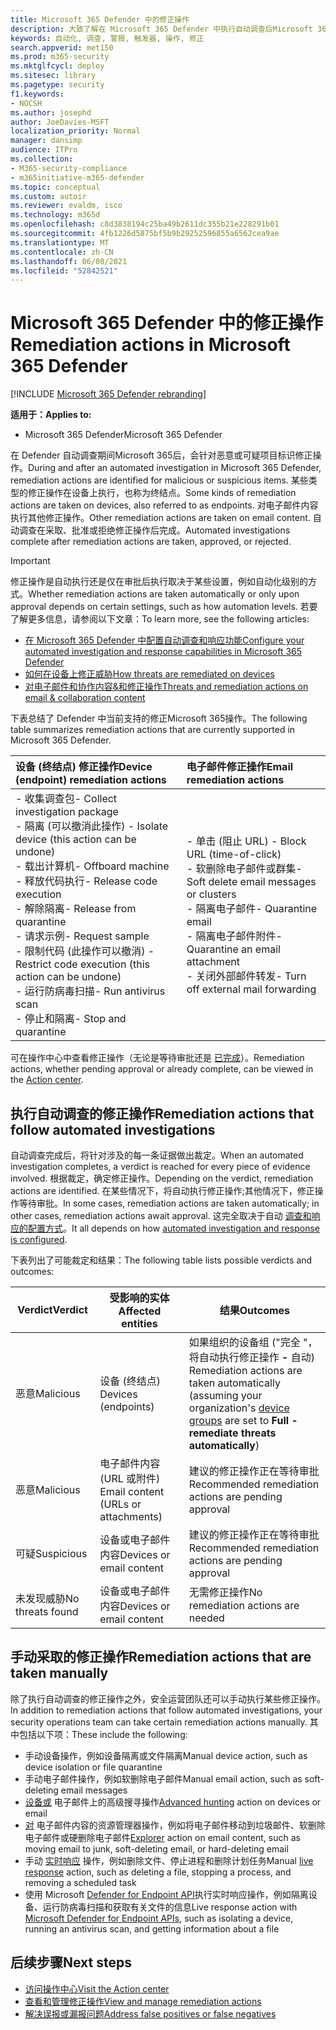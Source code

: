 ```yaml
---
title: Microsoft 365 Defender 中的修正操作
description: 大致了解在 Microsoft 365 Defender 中执行自动调查后Microsoft 365操作
keywords: 自动化, 调查, 警报, 触发器, 操作, 修正
search.appverid: met150
ms.prod: m365-security
ms.mktglfcycl: deploy
ms.sitesec: library
ms.pagetype: security
f1.keywords:
- NOCSH
ms.author: josephd
author: JoeDavies-MSFT
localization_priority: Normal
manager: dansimp
audience: ITPro
ms.collection:
- M365-security-compliance
- m365initiative-m365-defender
ms.topic: conceptual
ms.custom: autoir
ms.reviewer: evaldm, isco
ms.technology: m365d
ms.openlocfilehash: c8d3838194c25ba49b2611dc355b21e228291b01
ms.sourcegitcommit: 4fb1226d5875bf5b9b29252596855a6562cea9ae
ms.translationtype: MT
ms.contentlocale: zh-CN
ms.lasthandoff: 06/08/2021
ms.locfileid: "52842521"
---
```

# <a name="remediation-actions-in-microsoft-365-defender"></a><span data-ttu-id="c4687-104">Microsoft 365 Defender 中的修正操作</span><span class="sxs-lookup"><span data-stu-id="c4687-104">Remediation actions in Microsoft 365 Defender</span></span>

[!INCLUDE [Microsoft 365 Defender rebranding](../includes/microsoft-defender.md)]


<span data-ttu-id="c4687-105">**适用于：**</span><span class="sxs-lookup"><span data-stu-id="c4687-105">**Applies to:**</span></span>
- <span data-ttu-id="c4687-106">Microsoft 365 Defender</span><span class="sxs-lookup"><span data-stu-id="c4687-106">Microsoft 365 Defender</span></span>

<span data-ttu-id="c4687-107">在 Defender 自动调查期间Microsoft 365后，会针对恶意或可疑项目标识修正操作。</span><span class="sxs-lookup"><span data-stu-id="c4687-107">During and after an automated investigation in Microsoft 365 Defender, remediation actions are identified for malicious or suspicious items.</span></span> <span data-ttu-id="c4687-108">某些类型的修正操作在设备上执行，也称为终结点。</span><span class="sxs-lookup"><span data-stu-id="c4687-108">Some kinds of remediation actions are taken on devices, also referred to as endpoints.</span></span> <span data-ttu-id="c4687-109">对电子邮件内容执行其他修正操作。</span><span class="sxs-lookup"><span data-stu-id="c4687-109">Other remediation actions are taken on email content.</span></span> <span data-ttu-id="c4687-110">自动调查在采取、批准或拒绝修正操作后完成。</span><span class="sxs-lookup"><span data-stu-id="c4687-110">Automated investigations complete after remediation actions are taken, approved, or rejected.</span></span>

> [!IMPORTANT]
> <span data-ttu-id="c4687-111">修正操作是自动执行还是仅在审批后执行取决于某些设置，例如自动化级别的方式。</span><span class="sxs-lookup"><span data-stu-id="c4687-111">Whether remediation actions are taken automatically or only upon approval depends on certain settings, such as how automation levels.</span></span> <span data-ttu-id="c4687-112">若要了解更多信息，请参阅以下文章：</span><span class="sxs-lookup"><span data-stu-id="c4687-112">To learn more, see the following articles:</span></span>
> - [<span data-ttu-id="c4687-113">在 Microsoft 365 Defender 中配置自动调查和响应功能</span><span class="sxs-lookup"><span data-stu-id="c4687-113">Configure your automated investigation and response capabilities in Microsoft 365 Defender</span></span>](m365d-configure-auto-investigation-response.md)
> - [<span data-ttu-id="c4687-114">如何在设备上修正威胁</span><span class="sxs-lookup"><span data-stu-id="c4687-114">How threats are remediated on devices</span></span>](../defender-endpoint/automated-investigations.md)
> - [<span data-ttu-id="c4687-115">对电子邮件和协作内容&和修正操作</span><span class="sxs-lookup"><span data-stu-id="c4687-115">Threats and remediation actions on email & collaboration content</span></span>](../office-365-security/air-remediation-actions.md#threats-and-remediation-actions)

<span data-ttu-id="c4687-116">下表总结了 Defender 中当前支持的修正Microsoft 365操作。</span><span class="sxs-lookup"><span data-stu-id="c4687-116">The following table summarizes remediation actions that are currently supported in Microsoft 365 Defender.</span></span> 

|<span data-ttu-id="c4687-117">设备 (终结点) 修正操作</span><span class="sxs-lookup"><span data-stu-id="c4687-117">Device (endpoint) remediation actions</span></span>  |<span data-ttu-id="c4687-118">电子邮件修正操作</span><span class="sxs-lookup"><span data-stu-id="c4687-118">Email remediation actions</span></span>  |
|:---------|:---------|
|<span data-ttu-id="c4687-119">- 收集调查包</span><span class="sxs-lookup"><span data-stu-id="c4687-119">- Collect investigation package</span></span> <br/><span data-ttu-id="c4687-120">- 隔离 (可以撤消此操作) </span><span class="sxs-lookup"><span data-stu-id="c4687-120">- Isolate device (this action can be undone)</span></span><br/><span data-ttu-id="c4687-121">- 载出计算机</span><span class="sxs-lookup"><span data-stu-id="c4687-121">- Offboard machine</span></span> <br/><span data-ttu-id="c4687-122">- 释放代码执行</span><span class="sxs-lookup"><span data-stu-id="c4687-122">- Release code execution</span></span> <br/><span data-ttu-id="c4687-123">- 解除隔离</span><span class="sxs-lookup"><span data-stu-id="c4687-123">- Release from quarantine</span></span> <br/><span data-ttu-id="c4687-124">- 请求示例</span><span class="sxs-lookup"><span data-stu-id="c4687-124">- Request sample</span></span> <br/><span data-ttu-id="c4687-125">- 限制代码 (此操作可以撤消) </span><span class="sxs-lookup"><span data-stu-id="c4687-125">- Restrict code execution (this action can be undone)</span></span> <br/><span data-ttu-id="c4687-126">- 运行防病毒扫描</span><span class="sxs-lookup"><span data-stu-id="c4687-126">- Run antivirus scan</span></span> <br/><span data-ttu-id="c4687-127">- 停止和隔离</span><span class="sxs-lookup"><span data-stu-id="c4687-127">- Stop and quarantine</span></span>      |<span data-ttu-id="c4687-128">- 单击 (阻止 URL) </span><span class="sxs-lookup"><span data-stu-id="c4687-128">- Block URL (time-of-click)</span></span><br/><span data-ttu-id="c4687-129">- 软删除电子邮件或群集</span><span class="sxs-lookup"><span data-stu-id="c4687-129">- Soft delete email messages or clusters</span></span><br/><span data-ttu-id="c4687-130">- 隔离电子邮件</span><span class="sxs-lookup"><span data-stu-id="c4687-130">- Quarantine email</span></span><br/><span data-ttu-id="c4687-131">- 隔离电子邮件附件</span><span class="sxs-lookup"><span data-stu-id="c4687-131">- Quarantine an email attachment</span></span><br/><span data-ttu-id="c4687-132">- 关闭外部邮件转发</span><span class="sxs-lookup"><span data-stu-id="c4687-132">- Turn off external mail forwarding</span></span>          |

<span data-ttu-id="c4687-133">可在操作中心中查看修正操作（无论是等待审批还是 [已完成](m365d-action-center.md)）。</span><span class="sxs-lookup"><span data-stu-id="c4687-133">Remediation actions, whether pending approval or already complete, can be viewed in the [Action center](m365d-action-center.md).</span></span>

## <a name="remediation-actions-that-follow-automated-investigations"></a><span data-ttu-id="c4687-134">执行自动调查的修正操作</span><span class="sxs-lookup"><span data-stu-id="c4687-134">Remediation actions that follow automated investigations</span></span>

<span data-ttu-id="c4687-135">自动调查完成后，将针对涉及的每一条证据做出裁定。</span><span class="sxs-lookup"><span data-stu-id="c4687-135">When an automated investigation completes, a verdict is reached for every piece of evidence involved.</span></span> <span data-ttu-id="c4687-136">根据裁定，确定修正操作。</span><span class="sxs-lookup"><span data-stu-id="c4687-136">Depending on the verdict, remediation actions are identified.</span></span> <span data-ttu-id="c4687-137">在某些情况下，将自动执行修正操作;其他情况下，修正操作等待审批。</span><span class="sxs-lookup"><span data-stu-id="c4687-137">In some cases, remediation actions are taken automatically; in other cases, remediation actions await approval.</span></span> <span data-ttu-id="c4687-138">这完全取决于自动 [调查和响应的配置方式](m365d-configure-auto-investigation-response.md)。</span><span class="sxs-lookup"><span data-stu-id="c4687-138">It all depends on how [automated investigation and response is configured](m365d-configure-auto-investigation-response.md).</span></span>

<span data-ttu-id="c4687-139">下表列出了可能裁定和结果：</span><span class="sxs-lookup"><span data-stu-id="c4687-139">The following table lists possible verdicts and outcomes:</span></span>

| <span data-ttu-id="c4687-140">Verdict</span><span class="sxs-lookup"><span data-stu-id="c4687-140">Verdict</span></span>    | <span data-ttu-id="c4687-141">受影响的实体</span><span class="sxs-lookup"><span data-stu-id="c4687-141">Affected entities</span></span>    | <span data-ttu-id="c4687-142">结果</span><span class="sxs-lookup"><span data-stu-id="c4687-142">Outcomes</span></span>|
|------|------|------|
| <span data-ttu-id="c4687-143">恶意</span><span class="sxs-lookup"><span data-stu-id="c4687-143">Malicious</span></span>    | <span data-ttu-id="c4687-144">设备 (终结点) </span><span class="sxs-lookup"><span data-stu-id="c4687-144">Devices (endpoints)</span></span>    | <span data-ttu-id="c4687-145">如果组织的设备组 ("完全 "，将自动执行修正操作 [](m365d-configure-auto-investigation-response.md#review-or-change-the-automation-level-for-device-groups) **-** 自动) </span><span class="sxs-lookup"><span data-stu-id="c4687-145">Remediation actions are taken automatically (assuming your organization's [device groups](m365d-configure-auto-investigation-response.md#review-or-change-the-automation-level-for-device-groups) are set to **Full - remediate threats automatically**)</span></span>|
| <span data-ttu-id="c4687-146">恶意</span><span class="sxs-lookup"><span data-stu-id="c4687-146">Malicious</span></span>    | <span data-ttu-id="c4687-147">电子邮件内容 (URL 或附件) </span><span class="sxs-lookup"><span data-stu-id="c4687-147">Email content (URLs or attachments)</span></span> | <span data-ttu-id="c4687-148">建议的修正操作正在等待审批</span><span class="sxs-lookup"><span data-stu-id="c4687-148">Recommended remediation actions are pending approval</span></span>|
| <span data-ttu-id="c4687-149">可疑</span><span class="sxs-lookup"><span data-stu-id="c4687-149">Suspicious</span></span>    | <span data-ttu-id="c4687-150">设备或电子邮件内容</span><span class="sxs-lookup"><span data-stu-id="c4687-150">Devices or email content</span></span> | <span data-ttu-id="c4687-151">建议的修正操作正在等待审批</span><span class="sxs-lookup"><span data-stu-id="c4687-151">Recommended remediation actions are pending approval</span></span>|
| <span data-ttu-id="c4687-152">未发现威胁</span><span class="sxs-lookup"><span data-stu-id="c4687-152">No threats found</span></span>    | <span data-ttu-id="c4687-153">设备或电子邮件内容</span><span class="sxs-lookup"><span data-stu-id="c4687-153">Devices or email content</span></span>    | <span data-ttu-id="c4687-154">无需修正操作</span><span class="sxs-lookup"><span data-stu-id="c4687-154">No remediation actions are needed</span></span>|


## <a name="remediation-actions-that-are-taken-manually"></a><span data-ttu-id="c4687-155">手动采取的修正操作</span><span class="sxs-lookup"><span data-stu-id="c4687-155">Remediation actions that are taken manually</span></span>

<span data-ttu-id="c4687-156">除了执行自动调查的修正操作之外，安全运营团队还可以手动执行某些修正操作。</span><span class="sxs-lookup"><span data-stu-id="c4687-156">In addition to remediation actions that follow automated investigations, your security operations team can take certain remediation actions manually.</span></span> <span data-ttu-id="c4687-157">其中包括以下项：</span><span class="sxs-lookup"><span data-stu-id="c4687-157">These include the following:</span></span>

- <span data-ttu-id="c4687-158">手动设备操作，例如设备隔离或文件隔离</span><span class="sxs-lookup"><span data-stu-id="c4687-158">Manual device action, such as device isolation or file quarantine</span></span>
- <span data-ttu-id="c4687-159">手动电子邮件操作，例如软删除电子邮件</span><span class="sxs-lookup"><span data-stu-id="c4687-159">Manual email action, such as soft-deleting email messages</span></span> 
- <span data-ttu-id="c4687-160">[设备或](../defender-endpoint/advanced-hunting-overview.md) 电子邮件上的高级搜寻操作</span><span class="sxs-lookup"><span data-stu-id="c4687-160">[Advanced hunting](../defender-endpoint/advanced-hunting-overview.md) action on devices or email</span></span>
- <span data-ttu-id="c4687-161">[对](../office-365-security/threat-explorer.md) 电子邮件内容的资源管理器操作，例如将电子邮件移动到垃圾邮件、软删除电子邮件或硬删除电子邮件</span><span class="sxs-lookup"><span data-stu-id="c4687-161">[Explorer](../office-365-security/threat-explorer.md) action on email content, such as moving email to junk, soft-deleting email, or hard-deleting email</span></span>
- <span data-ttu-id="c4687-162">手动 [实时响应](/windows/security/threat-protection/microsoft-defender-atp/live-response) 操作，例如删除文件、停止进程和删除计划任务</span><span class="sxs-lookup"><span data-stu-id="c4687-162">Manual [live response](/windows/security/threat-protection/microsoft-defender-atp/live-response) action, such as deleting a file, stopping a process, and removing a scheduled task</span></span>
- <span data-ttu-id="c4687-163">使用 Microsoft [Defender for Endpoint API](../defender-endpoint/management-apis.md#microsoft-defender-for-endpoint-apis)执行实时响应操作，例如隔离设备、运行防病毒扫描和获取有关文件的信息</span><span class="sxs-lookup"><span data-stu-id="c4687-163">Live response action with [Microsoft Defender for Endpoint APIs](../defender-endpoint/management-apis.md#microsoft-defender-for-endpoint-apis), such as isolating a device, running an antivirus scan, and getting information about a file</span></span>

## <a name="next-steps"></a><span data-ttu-id="c4687-164">后续步骤</span><span class="sxs-lookup"><span data-stu-id="c4687-164">Next steps</span></span>

- [<span data-ttu-id="c4687-165">访问操作中心</span><span class="sxs-lookup"><span data-stu-id="c4687-165">Visit the Action center</span></span>](m365d-action-center.md)
- [<span data-ttu-id="c4687-166">查看和管理修正操作</span><span class="sxs-lookup"><span data-stu-id="c4687-166">View and manage remediation actions</span></span>](m365d-autoir-actions.md)
- [<span data-ttu-id="c4687-167">解决误报或漏报问题</span><span class="sxs-lookup"><span data-stu-id="c4687-167">Address false positives or false negatives</span></span>](m365d-autoir-report-false-positives-negatives.md)

